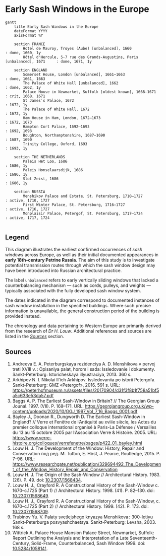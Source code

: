 # Early Sash Windows in the Europe

```mermaid
gantt
	title Early Sash Windows in the Europe
	dateFormat YYYY
    axisFormat %Y

    section FRANCE
        Hotel de Mauroy, Troyes (Aube) [unbalanced], 1660                           : done, 1660, 1y
        Hôtel d'Hercule, 5-7 rue des Grands-Augustins, Paris [unbalanced], 1671     : done, 1671, 1y

	section ENGLAND
        Somerset House, London [unbalanced], 1661–1663                              : done, 1661, 1663
		The Palace of White Hall [unbalanced], 1662                                 : done, 1662, 1y
		Palace House in Newmarket, Suffolk [oldest known], 1668–1671                : crit, 1668, 1671
        St James’s Palace, 1672                                                     : 1672, 1y
		The Palace of White Hall, 1672                                              : 1672, 1y
        Ham House in Ham, London, 1672–1673                                         : 1672, 1673
		Hampton Cort Palace, 1692–1693                                              : 1692, 1693
		Boughton, Northamptonshire, 1687–1690                                       : 1687, 1690
		Trinity College, Oxford, 1693                                               : 1693, 1y

    section THE NETHERLANDS
        Paleis Het Loo, 1686                                                        : 1686, 1y
        Paleis Honselaarsdijk, 1686                                                 : 1686, 1y
        Slot Zeist, 1686                                                            : 1686, 1y

    section RUSSIA
        Menshikov Palace and Estate, St. Petersburg, 1710–1727                      : active, 1710, 1727
        First Winter Palace, St. Petersburg, 1716–1727                              : active, 1716, 1727
        Monplaisir Palace, Petergof, St. Petersburg, 1717–1724                      : active, 1717, 1724


```

## Legend

This diagram illustrates the earliest confirmed occurrences of *sash windows* across Europe, as well as their initial documented appearances in **early 18th-century Petrine Russia**. The aim of this study is to investigate potential transmission routes through which the sash window design may have been introduced into Russian architectural practice.

The label `unbalanced` refers to early vertically sliding windows that lacked a counterbalancing mechanism — such as cords, pulleys, and weights — typically associated with the fully developed sash window system.

The dates indicated in the diagram correspond to documented instances of sash window installation in the specified buildings. Where such precise information is unavailable, the general construction period of the building is provided instead.

The chronology and data pertaining to Western Europe are primarily derived from the research of *Dr H. Louw*. Additional references and sources are listed in the [*Sources*](#sources) section.


## Sources
1. Andreeva E. A. Peterburgskaya rezidenciya A. D. Menshikova v pervoj treti XVIII v. : Opisaniya palat, horom i sada: Issledovanie i dokumenty. Sankt-Peterburg: Istoricheskaya illyustraciya, 2013. 360 s.
1. Arkhipov N. I. Nikolai Il'ich Arkhipov. Issledovaniia po istorii Petergofa. Sankt-Peterburg: GMZ «Petergof», 2016. 591 s. URL: https://peterhofmuseum.ru/assets/files/20170904/d31f3f8b1f758a51bf5a5c633e53da57.pdf
1. Baggs A. P. The Earliest Sash-Window in Britain? // The Georgian Group Jounal. 1997. (VII). P. 168–171. URL: https://georgiangroup.org.uk/wp-content/uploads/2020/10/GGJ_1997_Vol_7_16_Baggs_0001.pdf
1. Bayley J., Doonan R., Dungworth D. The Earliest Sash-Window in England? // Verre et Fenêtre de l’Antiquité au xviiie siècle, les Actes du premier colloque international organisé à Paris-La Défense / Versailles du 13 au 15 octobre 2005 par l’Association Verre & Histoire. 2005. URL: https://www.verre-histoire.org/colloques/verrefenetre/pages/p422_01_bayley.html
1. Louw H. J. The Development of the Window: History, Repair and Conservation под ред. M. Tutton, E. Hirst, J. Pearce, Routledge, 2015. P. 7–96. URL: https://www.researchgate.net/publication/329694492_The_Development_of_the_Window_History_Repair_and_Conservation
1. Louw H. J. The Origin of the Sash-Window // Architectural History. 1983. (26). P. 49. doi: [10.2307/1568434](https://doi.org/10.2307/1568434).
1. Louw H. J., Crayford R. A Constructional History of the Sash-Window c. 1670–c.1725 (Part 1) // Architectural History. 1998. (41). P. 82–130. doi: [10.2307/1568649](https://doi.org/10.2307/1568649).
1. Louw H. J., Crayford R. A Constructional History of the Sash-Window, c. 1670–c.1725 (Part 2) // Architectural History. 1999. (42). P. 173. doi: [10.2307/1568709](https://doi.org/10.2307/1568709).
1. Trubinov Yu. V. Palaty svetlejshego knyazya Menshikova : 300-letiyu Sankt-Peterburga posvyashchaetsya. Sankt-Peterburg: Levsha, 2003. 168 s.
1. Wittrick A. Palace House Mansion Palace Street, Newmarket, Suffolk: Report Outlining the Analysis and Interpretation of a Late Seventeenth-Century, Solid-Frame, Counterbalanced, Sash Window 1999. doi: [10.5284/1058141](https://doi.org/10.5284/1058141).
